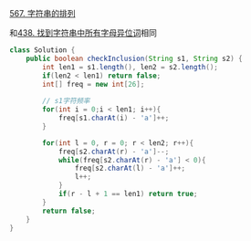 [567. 字符串的排列](https://leetcode.cn/problems/permutation-in-string/)

和[438. 找到字符串中所有字母异位词](_notes/leetcode/2/438.md)相同

```java
class Solution {
    public boolean checkInclusion(String s1, String s2) {
        int len1 = s1.length(), len2 = s2.length();
        if(len2 < len1) return false;
        int[] freq = new int[26];
        
        // s1字符频率
        for(int i = 0;i < len1; i++){
            freq[s1.charAt(i) - 'a']++;
        }

        for(int l = 0, r = 0; r < len2; r++){
            freq[s2.charAt(r) - 'a']--;
            while(freq[s2.charAt(r) - 'a'] < 0){
                freq[s2.charAt(l) - 'a']++;
                l++;
            }
            if(r - l + 1 == len1) return true;
        }
        return false;
    }
}
```